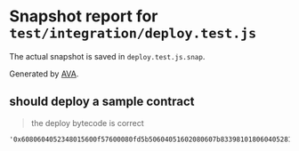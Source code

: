 # Snapshot report for `test/integration/deploy.test.js`

The actual snapshot is saved in `deploy.test.js.snap`.

Generated by [AVA](https://ava.li).

## should deploy a sample contract

> the deploy bytecode is correct

    '0x6080604052348015600f57600080fd5b50604051602080607b83398101806040528101908080519060200190929190505050806000819055505060358060466000396000f3006080604052600080fd00a165627a7a723058201ce94d3e26f88856f75379414685482f1a13c4d8afc0d8d167c6f69e8de1417f0029000000000000000000000000000000000000000000000000000000000000000b'
